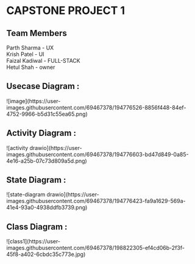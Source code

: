 # CAPSTONE PROJECT 1

<h2>Team Members</h2>
Parth Sharma - UX<br>
Krish Patel - UI<br>
Faizal Kadiwal - FULL-STACK<br>
Hetul Shah - owner<br>

<h2>Usecase Diagram : </h2>
![image](https://user-images.githubusercontent.com/69467378/194776526-8856f448-84ef-4752-9966-b5d31c55ea65.png)

<h2>Activity Diagram : </h2>
![activity drawio](https://user-images.githubusercontent.com/69467378/194776603-bd47d849-0a85-4e16-a25b-07c73d809a5d.png)


<h2>State Diagram : </h2>
![state-diagram drawio](https://user-images.githubusercontent.com/69467378/194776423-fa9a1629-569a-41e4-93a0-4938ddfb3739.png)

<h2>Class Diagram : </h2>
![class1](https://user-images.githubusercontent.com/69467378/198822305-ef4cd06b-2f3f-45f8-a402-6cbdc35c773e.jpg)



